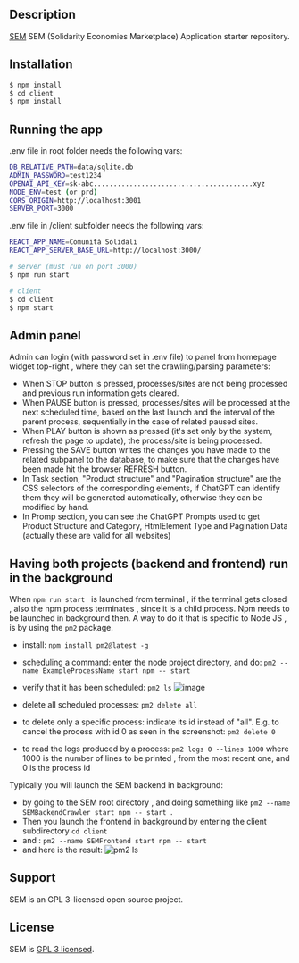 ## Description

[SEM](https://github.com/Neggia/SEM) SEM (Solidarity Economies Marketplace) Application starter repository.

## Installation

```bash
$ npm install
$ cd client
$ npm install
```

## Running the app

.env file in root folder needs the following vars:

```bash
DB_RELATIVE_PATH=data/sqlite.db
ADMIN_PASSWORD=test1234
OPENAI_API_KEY=sk-abc........................................xyz
NODE_ENV=test (or prd)
CORS_ORIGIN=http://localhost:3001
SERVER_PORT=3000
```

.env file in /client subfolder needs the following vars:

```bash
REACT_APP_NAME=Comunità Solidali
REACT_APP_SERVER_BASE_URL=http://localhost:3000/
```

```bash
# server (must run on port 3000)
$ npm run start

# client
$ cd client
$ npm start
```

## Admin panel

Admin can login (with password set in .env file) to panel from homepage widget top-right , where they can set the crawling/parsing parameters:

- When STOP button is pressed, processes/sites are not being processed and previous run information gets cleared.
- When PAUSE button is pressed, processes/sites will be processed at the next scheduled time, based on the last launch and the interval of the parent process, sequentially in the case of related paused sites.
- When PLAY button is shown as pressed (it's set only by the system, refresh the page to update), the process/site is being processed.
- Pressing the SAVE button writes the changes you have made to the related subpanel to the database, to make sure that the changes have been made hit the browser REFRESH button.
- In Task section, "Product structure" and "Pagination structure" are the CSS selectors of the corresponding elements, if ChatGPT can identify them they will be generated automatically, otherwise they can be modified by hand.
- In Promp section, you can see the ChatGPT Prompts used to get Product Structure and Category, HtmlElement Type and Pagination Data (actually these are valid for all websites)

## Having both projects (backend and frontend) run in the background

When `npm run start ` is launched from terminal , if the terminal gets closed , also the npm process terminates , since it is a child process.
Npm needs to be launched in background then. A way to do it that is specific to Node JS , is by using the `pm2` package.

- install:
  `npm install pm2@latest -g`

- scheduling a command: enter the node project directory, and do:
  `pm2 --name ExampleProcessName start npm -- start `

- verify that it has been scheduled:
  `pm2 ls`
  ![image](https://github.com/Neggia/SEM/assets/148484240/904d9b0e-1ec2-4566-af86-ec111ec466a5)

- delete all scheduled processes:
  `pm2 delete all`

- to delete only a specific process: indicate its id instead of "all". E.g. to cancel the process with id 0 as seen in the screenshot:
  `pm2 delete 0`

- to read the logs produced by a process:
  `pm2 logs 0 --lines 1000`
  where 1000 is the number of lines to be printed , from the most recent one, and 0 is the process id

Typically you will launch the SEM backend in background:

- by going to the SEM root directory , and doing something like
  `pm2 --name SEMBackendCrawler start npm -- start `.
- Then you launch the frontend in background by entering the client subdirectory
  `cd client `
- and :
  `pm2 --name SEMFrontend start npm -- start `
- and here is the result:
  ![pm2 ls](https://github.com/Neggia/SEM/assets/148484240/22a91346-45f0-4656-847b-354a4f63d5d4)

## Support

SEM is an GPL 3-licensed open source project.

## License

SEM is [GPL 3 licensed](LICENSE).
